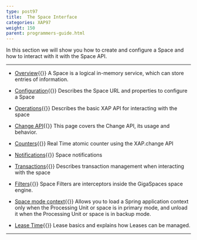```yaml
---
type: post97
title:  The Space Interface
categories: XAP97
weight: 150
parent: programmers-guide.html
---
```




In this section we will show you how to create and configure a Space and how to interact with it with the Space API.


<hr/>

- [Overview](./the-gigaspace-interface.html){{<wbr>}}
A Space is a logical in-memory service, which can store entries of information.

- [Configuration](./the-space-configuration.html){{<wbr>}}
Describes the Space URL and properties to configure a Space

- [Operations](./the-space-operations.html){{<wbr>}}
Describes the basic XAP API for interacting with the space

- [Change API](./change-api.html){{<wbr>}}
This page covers the Change API, its usage and behavior.

- [Counters](./the-space-counters.html){{<wbr>}}
Real Time atomic counter using the XAP.change API

- [Notifications](./the-space-notifications.html){{<wbr>}}
Space notifications

- [Transactions](./the-space-transactions.html){{<wbr>}}
Describes transaction management when interacting with the space

- [Filters](./the-space-filters.html){{<wbr>}}
Space Filters are interceptors inside the GigaSpaces space engine.

- [Space mode context](./space-mode-context-loader.html){{<wbr>}}
Allows you to load a Spring application context only when the Processing Unit or space is in primary mode, and unload it when the Processing Unit or space is in backup mode.

- [Lease Time](./leases-automatic-expiration.html){{<wbr>}}
Lease basics and explains how Leases can be managed.


<hr/>
